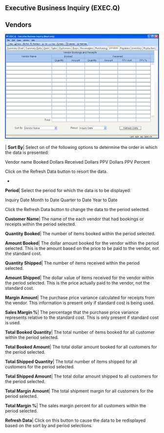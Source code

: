## Executive Business Inquiry (EXEC.Q)
<PageHeader />

## Vendors

![](./EXEC-Q-9.jpg)

| **Sort By**|  Select on of the following options to determine the order in
which the data is presented:

Vendor name
Booked Dollars
Received Dollars
PPV Dollars
PPV Percent

Click on the Refresh Data button to resort the data.

-  
**Period**|  Select the period for which the data is to be displayed:

Inquiry Date
Month to Date
Quarter to Date
Year to Date

Click the Refresh Data button to change the data to the period selected.

**Customer Name**|  The name of the each vendor that had bookings or receipts
within the period selected.

**Quantity Booked**|  The number of items booked within the period selected.

**Amount Booked**|  The dollar amount booked for the vendor within the period
selected. This is the amount based on the price to be paid to the vendor, not
the standard cost.

**Quantity Shipped**|  The number of items received within the period
selected.

**Amount Shipped**|  The dollar value of items received for the vendor within
the period selected. This is the price actually paid to the vendor, not the
standard cost.

**Margin Amount**|  The purchase price variance calculated for receipts from
the vendor. This information is present only if standard cost is being used.

**Sales Margin %**|  The percentage that the purchase price variance
represents relative to the standard cost. This is only present if standard
cost is used.

**Total Booked Quantity**|  The total number of items booked for all customer
within the period selected.

**Total Booked Amount**|  The total dollar amount booked for all customers for
the period selected.

**Total Shipped Quantity**|  The total number of items shipped for all
customers for the period selected.

**Total Shipped Amount**|  The total dollar amount shipped to all customers
for the period selected.

**Total Margin Amount**|  The total shipment margin for all customers for the
period selected.

**Total Margin %**|  The sales margin percent for all customers within the
period selected.

**Refresh Data**|  Click on this button to cause the data to be redisplayed
based on the sort by and
period selections.


<badge text= "Version 8.10.57 " vertical="middle" />

<PageFooter />
